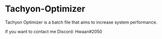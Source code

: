 # Tachyon-Optimizer
Tachyon Optimizer is a  batch file that aims to increase system performance.

If you want to contact me Discord: Hwaan#2050
